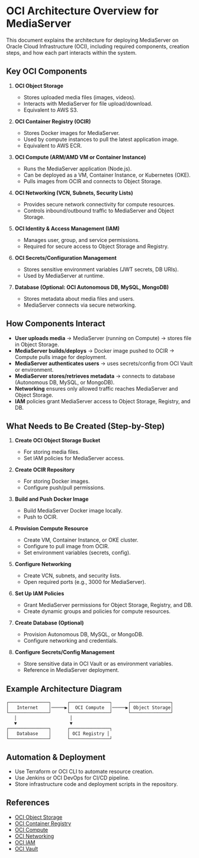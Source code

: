 # OCI Architecture Overview for MediaServer

This document explains the architecture for deploying MediaServer on Oracle Cloud Infrastructure (OCI), including required components, creation steps, and how each part interacts within the system.

## Key OCI Components

1. **OCI Object Storage**
   - Stores uploaded media files (images, videos).
   - Interacts with MediaServer for file upload/download.
   - Equivalent to AWS S3.

2. **OCI Container Registry (OCIR)**
   - Stores Docker images for MediaServer.
   - Used by compute instances to pull the latest application image.
   - Equivalent to AWS ECR.

3. **OCI Compute (ARM/AMD VM or Container Instance)**
   - Runs the MediaServer application (Node.js).
   - Can be deployed as a VM, Container Instance, or Kubernetes (OKE).
   - Pulls images from OCIR and connects to Object Storage.

4. **OCI Networking (VCN, Subnets, Security Lists)**
   - Provides secure network connectivity for compute resources.
   - Controls inbound/outbound traffic to MediaServer and Object Storage.

5. **OCI Identity & Access Management (IAM)**
   - Manages user, group, and service permissions.
   - Required for secure access to Object Storage and Registry.

6. **OCI Secrets/Configuration Management**
   - Stores sensitive environment variables (JWT secrets, DB URIs).
   - Used by MediaServer at runtime.

7. **Database (Optional: OCI Autonomous DB, MySQL, MongoDB)**
   - Stores metadata about media files and users.
   - MediaServer connects via secure networking.

## How Components Interact

- **User uploads media** → MediaServer (running on Compute) → stores file in Object Storage.
- **MediaServer builds/deploys** → Docker image pushed to OCIR → Compute pulls image for deployment.
- **MediaServer authenticates users** → uses secrets/config from OCI Vault or environment.
- **MediaServer stores/retrieves metadata** → connects to database (Autonomous DB, MySQL, or MongoDB).
- **Networking** ensures only allowed traffic reaches MediaServer and Object Storage.
- **IAM** policies grant MediaServer access to Object Storage, Registry, and DB.

## What Needs to Be Created (Step-by-Step)

1. **Create OCI Object Storage Bucket**
   - For storing media files.
   - Set IAM policies for MediaServer access.

2. **Create OCIR Repository**
   - For storing Docker images.
   - Configure push/pull permissions.

3. **Build and Push Docker Image**
   - Build MediaServer Docker image locally.
   - Push to OCIR.

4. **Provision Compute Resource**
   - Create VM, Container Instance, or OKE cluster.
   - Configure to pull image from OCIR.
   - Set environment variables (secrets, config).

5. **Configure Networking**
   - Create VCN, subnets, and security lists.
   - Open required ports (e.g., 3000 for MediaServer).

6. **Set Up IAM Policies**
   - Grant MediaServer permissions for Object Storage, Registry, and DB.
   - Create dynamic groups and policies for compute resources.

7. **Create Database (Optional)**
   - Provision Autonomous DB, MySQL, or MongoDB.
   - Configure networking and credentials.

8. **Configure Secrets/Config Management**
   - Store sensitive data in OCI Vault or as environment variables.
   - Reference in MediaServer deployment.


## Example Architecture Diagram

```text
┌───────────────┐      ┌───────────────┐      ┌───────────────┐
│   Internet    │─────▶│  OCI Compute  │─────▶│ Object Storage│
└───────────────┘      └───────────────┘      └───────────────┘
   │                    │
   ▼                    ▼
┌───────────────┐      ┌───────────────┐
│   Database    │      │ OCI Registry │
└───────────────┘      └───────────────┘
```

## Automation & Deployment

- Use Terraform or OCI CLI to automate resource creation.
- Use Jenkins or OCI DevOps for CI/CD pipeline.
- Store infrastructure code and deployment scripts in the repository.


## References

- [OCI Object Storage](https://docs.oracle.com/en-us/iaas/Content/Object/home.htm)
- [OCI Container Registry](https://docs.oracle.com/en-us/iaas/Content/Registry/home.htm)
- [OCI Compute](https://docs.oracle.com/en-us/iaas/Content/Compute/home.htm)
- [OCI Networking](https://docs.oracle.com/en-us/iaas/Content/Network/home.htm)
- [OCI IAM](https://docs.oracle.com/en-us/iaas/Content/Identity/home.htm)
- [OCI Vault](https://docs.oracle.com/en-us/iaas/Content/KeyManagement/home.htm)
